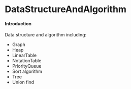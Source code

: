 # DataStructureAndAlgorithm

#### Introduction

Data structure and algorithm 
including: 
- Graph
- Heap
- LinearTable
- NotationTable
- PriorityQueue
- Sort algorithm
- Tree
- Union find